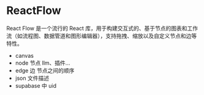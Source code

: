 # ReactFlow

React Flow 是一个流行的 React 库，用于构建交互式的、基于节点的图表和工作流（如流程图、数据管道和图形编辑器），支持拖拽、缩放以及自定义节点和边等特性。

- canvas
- node 节点 llm、插件...
- edge 边 节点之间的顺序
- json 文件描述
- supabase 中 uid
